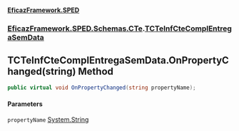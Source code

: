 #### [EficazFramework.SPED](EficazFrameworkSPED.md 'EficazFramework SPED')
### [EficazFramework.SPED.Schemas.CTe](EficazFramework.SPED.Schemas.CTe.md 'EficazFramework.SPED.Schemas.CTe').[TCTeInfCteComplEntregaSemData](EficazFramework.SPED.Schemas.CTe/TCTeInfCteComplEntregaSemData.md 'EficazFramework.SPED.Schemas.CTe.TCTeInfCteComplEntregaSemData')

## TCTeInfCteComplEntregaSemData.OnPropertyChanged(string) Method

```csharp
public virtual void OnPropertyChanged(string propertyName);
```
#### Parameters

<a name='EficazFramework.SPED.Schemas.CTe.TCTeInfCteComplEntregaSemData.OnPropertyChanged(string).propertyName'></a>

`propertyName` [System.String](https://docs.microsoft.com/en-us/dotnet/api/System.String 'System.String')